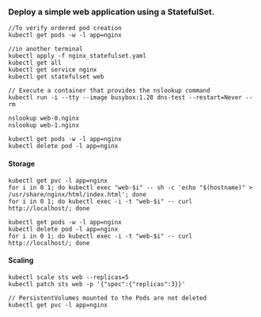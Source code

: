 ### Deploy a simple web application using a StatefulSet.

    //To verify ordered pod creation 
    kubectl get pods -w -l app=nginx
    
    //in another terminal
    kubectl apply -f nginx_statefulset.yaml  
    kubectl get all  
    kubectl get service nginx  
    kubectl get statefulset web  
    
    // Execute a container that provides the nslookup command
    kubectl run -i --tty --image busybox:1.28 dns-test --restart=Never --rm
    
    nslookup web-0.nginx
    nslookup web-1.nginx
    
    kubectl get pods -w -l app=nginx
    kubectl delete pod -l app=nginx
    
   #### Storage
    kubectl get pvc -l app=nginx  
    for i in 0 1; do kubectl exec "web-$i" -- sh -c 'echo "$(hostname)" > /usr/share/nginx/html/index.html'; done  
    for i in 0 1; do kubectl exec -i -t "web-$i" -- curl http://localhost/; done  
    
    kubectl get pods -w -l app=nginx
    kubectl delete pod -l app=nginx
    for i in 0 1; do kubectl exec -i -t "web-$i" -- curl http://localhost/; done
    
   #### Scaling  
    kubectl scale sts web --replicas=5  
    kubectl patch sts web -p '{"spec":{"replicas":3}}'
    
    // PersistentVolumes mounted to the Pods are not deleted
    kubectl get pvc -l app=nginx

